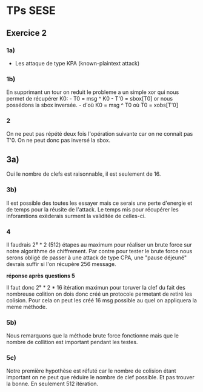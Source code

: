 # TPs SESE

## Exercice 2

### 1a)

- Les attaque de type KPA (known-plaintext attack)

### 1b)

En supprimant un tour on reduit le probleme a un simple xor qui nous permet de récupérer K0:
    - T0 = msg ^ K0
    - T'0 = sbox[T0] or nous possédons la sbox inversée.
    - d'où  K0 = msg ^ T0 où T0 = xobs[T'0]

### 2

On ne peut pas répété deux fois l'opération suivante car on ne connait pas T'0. On ne peut donc pas inversé la sbox.

## 3a)

Oui le nombre de clefs est raisonnable, il est seulement de 16.

### 3b)

Il est possible des toutes les essayer mais ce serais une perte d'energie et de temps pour la réusite de l'attack. Le temps mis pour récupérer les inforamtions exèderais surment la validitée de celles-ci.

### 4

Il faudrais 2⁸ * 2 (512) étapes au maximum pour réaliser un brute force sur notre algorithme de chiffrement.
Par contre pour tester le brute force nous serons obligé de passer à une attack de type CPA, une "pause déjeuné" devrais suffir si l'on récupère 256 message.

**réponse après questions 5**

Il faut donc 2⁸ * 2 * 16 itération maximun pour toruver la clef du fait des nombreuse colition on dois donc créé un protocole permetant de retiré les colision. Pour cela on peut les créé 16 msg possible au quel on appliquera la meme méthode.

### 5b)

Nous remarquons que la méthode brute force fonctionne mais que le nombre de collition est important pendant les testes.

### 5c)

Notre première hypothèse est réfuté car le nombre de colision étant important on ne peut que réduire le nombre de clef possible. Et pas trouver la bonne. En seulement 512 itération.
